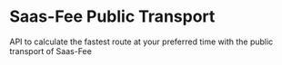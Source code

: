 Saas-Fee Public Transport
=======

API to calculate the fastest route at your preferred time with the public transport of Saas-Fee
